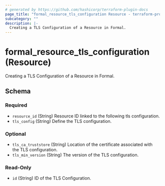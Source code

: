 ```yaml
---
# generated by https://github.com/hashicorp/terraform-plugin-docs
page_title: "formal_resource_tls_configuration Resource - terraform-provider-formal"
subcategory: ""
description: |-
  Creating a TLS Configuration of a Resource in Formal.
---
```


# formal_resource_tls_configuration (Resource)

Creating a TLS Configuration of a Resource in Formal.



<!-- schema generated by tfplugindocs -->
## Schema

### Required

- `resource_id` (String) Resource ID linked to the following tls configuration.
- `tls_config` (String) Define the TLS configuration.

### Optional

- `tls_ca_truststore` (String) Location of the certificate associated with the TLS configuration.
- `tls_min_version` (String) The version of the TLS configuration.

### Read-Only

- `id` (String) ID of the TLS Configuration.
